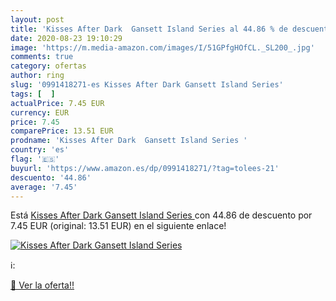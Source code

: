 ```yaml
---
layout: post
title: 'Kisses After Dark  Gansett Island Series al 44.86 % de descuento'
date: 2020-08-23 19:10:29
image: 'https://m.media-amazon.com/images/I/51GPfgHOfCL._SL200_.jpg'
comments: true
category: ofertas
author: ring
slug: '0991418271-es Kisses After Dark Gansett Island Series'
tags: [  ]
actualPrice: 7.45 EUR
currency: EUR
price: 7.45
comparePrice: 13.51 EUR
prodname: 'Kisses After Dark  Gansett Island Series '
country: 'es'
flag: '🇪🇸'
buyurl: 'https://www.amazon.es/dp/0991418271/?tag=tolees-21'
descuento: '44.86'
average: '7.45'
---
```


Está [Kisses After Dark  Gansett Island Series ](https://www.amazon.es/dp/0991418271/?tag=tolees-21) con 44.86 de descuento por 7.45 EUR (original: 13.51 EUR) en el siguiente enlace!

[![Kisses After Dark  Gansett Island Series](https://m.media-amazon.com/images/I/51GPfgHOfCL._SL200_.jpg)](https://www.amazon.es/dp/0991418271/?tag=tolees-21)

ℹ️:


[🛒 Ver la oferta!!](https://www.amazon.es/dp/0991418271/?tag=tolees-21)
